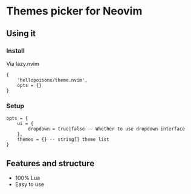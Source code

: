 # Themes picker for Neovim

## Using it

### Install

Via lazy.nvim

```
{
    'hellopoisonx/theme.nvim',
    opts = {} 
}

```
### Setup

```
opts = {
    ui = {
        dropdown = true|false -- Whether to use dropdown interface
    },
    themes = {} -- string[] theme list
}
```

## Features and structure

- 100% Lua
- Easy to use
